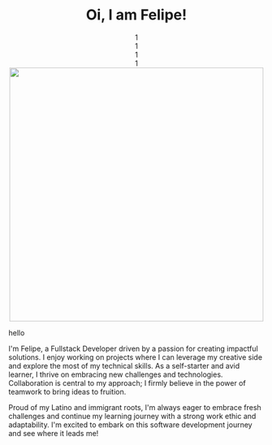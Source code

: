 <h1 align="center"> Oi, I am Felipe!</h1>
<div align="center">
      1 <br>
     1 <br>
      1 <br>
      1 <br>
</div>




<div align="center">



   <img src='https://github.com/fliperamos88/fliperamos88/assets/129113618/ca6842ef-6859-44df-b4c5-c6a537465f60' width=500/>

</div>
<p>hello</p>




I'm Felipe, a Fullstack Developer driven by a passion for creating impactful solutions. I enjoy working on projects where I can leverage my creative side and explore the most of my technical skills. As a self-starter and avid learner, I thrive on embracing new challenges and technologies. Collaboration is central to my approach; I firmly believe in the power of teamwork to bring ideas to fruition. 

Proud of my Latino and immigrant roots, I'm always eager to embrace fresh challenges and continue my learning journey with a strong work ethic and adaptability. I'm excited to embark on this software development journey and see where it leads me!









